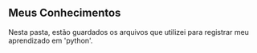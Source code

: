 ## Meus Conhecimentos

Nesta pasta, estão guardados os arquivos que utilizei para registrar meu aprendizado em 'python'.